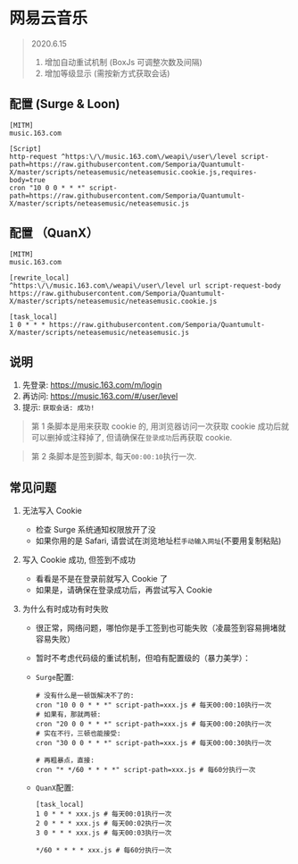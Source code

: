 # 网易云音乐

> 2020.6.15
>
> 1. 增加自动重试机制 (BoxJs 可调整次数及间隔)
> 2. 增加等级显示 (需按新方式获取会话)

## 配置 (Surge & Loon)

```properties
[MITM]
music.163.com

[Script]
http-request ^https:\/\/music.163.com\/weapi\/user\/level script-path=https://raw.githubusercontent.com/Semporia/Quantumult-X/master/scripts/neteasemusic/neteasemusic.cookie.js,requires-body=true
cron "10 0 0 * * *" script-path=https://raw.githubusercontent.com/Semporia/Quantumult-X/master/scripts/neteasemusic/neteasemusic.js
```

## 配置 （QuanX）

```properties
[MITM]
music.163.com

[rewrite_local]
^https:\/\/music.163.com\/weapi\/user\/level url script-request-body https://raw.githubusercontent.com/Semporia/Quantumult-X/master/scripts/neteasemusic/neteasemusic.cookie.js

[task_local]
1 0 * * * https://raw.githubusercontent.com/Semporia/Quantumult-X/master/scripts/neteasemusic/neteasemusic.js
```

## 说明

1. 先登录: <https://music.163.com/m/login>
2. 再访问: <https://music.163.com/#/user/level>
3. 提示: `获取会话: 成功!`

> 第 1 条脚本是用来获取 cookie 的, 用浏览器访问一次获取 cookie 成功后就可以删掉或注释掉了, 但请确保在`登录成功`后再获取 cookie.

> 第 2 条脚本是签到脚本, 每天`00:00:10`执行一次.

## 常见问题

1. 无法写入 Cookie

   - 检查 Surge 系统通知权限放开了没
   - 如果你用的是 Safari, 请尝试在浏览地址栏`手动输入网址`(不要用复制粘贴)

2. 写入 Cookie 成功, 但签到不成功

   - 看看是不是在登录前就写入 Cookie 了
   - 如果是，请确保在登录成功后，再尝试写入 Cookie

3. 为什么有时成功有时失败

   - 很正常，网络问题，哪怕你是手工签到也可能失败（凌晨签到容易拥堵就容易失败）
   - 暂时不考虑代码级的重试机制，但咱有配置级的（暴力美学）：

   - `Surge`配置:

     ```properties
     # 没有什么是一顿饭解决不了的:
     cron "10 0 0 * * *" script-path=xxx.js # 每天00:00:10执行一次
     # 如果有，那就两顿:
     cron "20 0 0 * * *" script-path=xxx.js # 每天00:00:20执行一次
     # 实在不行，三顿也能接受:
     cron "30 0 0 * * *" script-path=xxx.js # 每天00:00:30执行一次

     # 再粗暴点，直接:
     cron "* */60 * * * *" script-path=xxx.js # 每60分执行一次
     ```

   - `QuanX`配置:

     ```properties
     [task_local]
     1 0 * * * xxx.js # 每天00:01执行一次
     2 0 * * * xxx.js # 每天00:02执行一次
     3 0 * * * xxx.js # 每天00:03执行一次

     */60 * * * * xxx.js # 每60分执行一次
     ```
